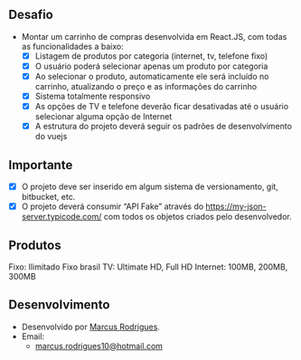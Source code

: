 ## Desafio

 - Montar um carrinho de compras desenvolvida em React.JS, com todas as
funcionalidades a baixo:
    - [x] Listagem de produtos por categoria (internet, tv, telefone fixo)
    - [x] O usuário poderá selecionar apenas um produto por categoria
    - [x] Ao selecionar o produto, automaticamente ele será incluído no carrinho,
atualizando o preço e as informações do carrinho
    - [x] Sistema totalmente responsivo
    - [x] As opções de TV e telefone deverão ficar desativadas até o usuário
selecionar alguma opção de Internet
    - [x] A estrutura do projeto deverá seguir os padrões de desenvolvimento do vuejs

## Importante
 - [x] O projeto deve ser inserido em algum sistema de versionamento, git, bitbucket, etc.
 - [x] O projeto deverá consumir “API Fake” através do https://my-json-server.typicode.com/
com todos os objetos criados pelo desenvolvedor.

## Produtos
Fixo: Ilimitado Fixo brasil
TV: Ultimate HD, Full HD
Internet: 100MB, 200MB, 300MB

## Desenvolvimento
 - Desenvolvido por <a href="https://www.linkedin.com/in/marcusrodriguesdev/" target="_blank">Marcus Rodrigues</a>.
 - Email:
   - marcus.rodrigues10@hotmail.com
